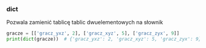 ### dict

Pozwala zamienić tablicę tablic dwuelementowych na słownik

```python
gracze = [['gracz_yxz', 2], ['gracz_xyz', 5], ['gracz_zyx', 9]]
print(dict(gracze))  # {'gracz_yxz': 2, 'gracz_xyz': 5, 'gracz_zyx': 9}
```